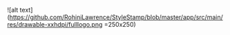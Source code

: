 ![alt text](https://github.com/RohiniLawrence/StyleStamp/blob/master/app/src/main/res/drawable-xxhdpi/fulllogo.png =250x250)
